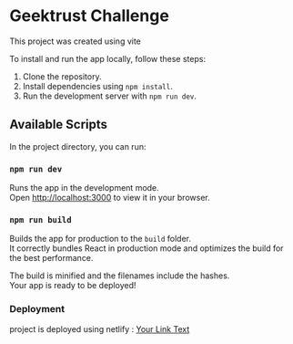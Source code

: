 # Geektrust Challenge

This project was created using vite

To install and run the app locally, follow these steps:

1. Clone the repository.
2. Install dependencies using `npm install`.
3. Run the development server with `npm run dev`.

## Available Scripts

In the project directory, you can run:

### `npm run dev`

Runs the app in the development mode.\
Open [http://localhost:3000](http://localhost:3000) to view it in your browser.

### `npm run build`

Builds the app for production to the `build` folder.\
It correctly bundles React in production mode and optimizes the build for the best performance.

The build is minified and the filenames include the hashes.\
Your app is ready to be deployed!

### Deployment

project is deployed using netlify : [Your Link Text](https://admin-ui-jayesh.netlify.app/)
